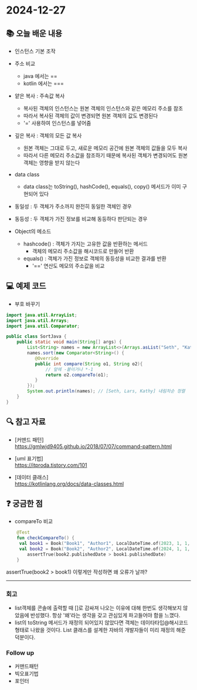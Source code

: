 # 2024-12-27

## 📚 오늘 배운 내용
- 인스턴스 기본 조작
- 주소 비교
  - java 에서는 ==
  - kotlin 에서는 ===
- 얕은 복사 : 주속값 복사
  - 복사된 객체의 인스턴스는 원본 객체의 인스턴스와 같은 메모리 주소를 참조
  - 따라서 복사된 객체의 값이 변경되면 원본 객체의 값도 변경된다
  - '=' 사용하여 인스턴스를 넣어줌
- 깊은 복사 : 객체의 모든 값 복사
  - 원본 객체는 그대로 두고, 새로운 메모리 공간에 원본 객체의 값들을 모두 복사
  - 따라서 다른 메모리 주소값을 참조하기 때문에 복사된 객체가 변경되어도 원본 객체는 영향을 받지 않는다
 
- data class
  - data class는 toString(), hashCode(), equals(), copy() 메서드가 이미 구현되어 있다
- 동일성 : 두 객체가 주소까지 완전히 동일한 객체인 경우
- 동등성 : 두 객체가 가진 정보를 비교해 동등하다 판단되는 경우
- Object의 메소드
  - hashcode() : 객체가 가지는 고유한 값을 반환하는 메서드
    - 객체의 메모리 주소값을 해시코드로 만들어 반환
  - equals() : 객체가 가진 정보로 객체의 동등성을 비교한 결과를 반환
    - '==' 연산도 메모의 주소값을 비교

## 💻 예제 코드
<!-- 실습한 코드나 예제를 추가 -->
- 부호 바꾸기

```java
import java.util.ArrayList;
import java.util.Arrays;
import java.util.Comparator;

public class SortJava {
    public static void main(String[] args) {
        List<String> names = new ArrayList<>(Arrays.asList("Seth", "Kathy", "Lars"));
        names.sort(new Comparator<String>() {
           @Override
           public int compare(String o1, String o2){
               // 앞에 -붙이거나 *-1
               return o2.compareTo(o1);
           } 
        });
        System.out.println(names); // [Seth, Lars, Kathy] 내림차순 정렬
    }
}
```

## 🔍 참고 자료
- [커맨드 패턴]   
https://gmlwjd9405.github.io/2018/07/07/command-pattern.html

- [uml 표기법]   
  https://itproda.tistory.com/101

- [데이터 클래스]   
  https://kotlinlang.org/docs/data-classes.html

## ❓ 궁금한 점

- compareTo 비교
```kotlin
    @Test
    fun checkCompareTo() {
     val book1 = Book("Book1", "Author1", LocalDateTime.of(2023, 1, 1, 0, 0))
     val book2 = Book("Book2", "Author2", LocalDateTime.of(2024, 1, 1, 0, 0))
        assertTrue(book2.publishedDate > book1.publishedDate)
    }
```
assertTrue(book2 > book1) 이렇게만 작성하면 왜 오류가 날까?

---

### 회고

- list객체를 콘솔에 출력할 때 []로 감싸져 나오는 이유에 대해 한번도 생각해보지 않았음에 반성했다. 항상 '왜'라는 생각을 갖고 관심있게 파고들어야 함을 느꼈다.
- list의 toString 메서드가 재정의 되어있지 않았다면 객체는 데이타타입@해시코드 형태로 나왔을 것이다. List 클래스를 설계한 자바의 개발자들이 미리 재정의 해준 덕분이다.

### Follow up

- 커맨드패턴
- 빅오표기법
- 포인터